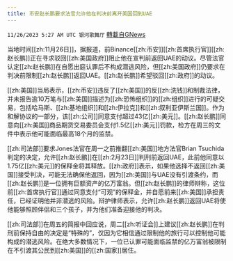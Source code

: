 ```yaml
---
title: 币安赵长鹏要求法官允许他在判决前离开美国回到UAE
---
```

`11/26/2023 5:27 AM UTC 银河歌舞厅` [轉載自GNews](https://gnews.org/articles/2038162)

当地时间[[zh:11月26日]]，据报道，前Binance[[zh:币安]][[zh:首席执行官]][[zh:赵长鹏]]正在寻求驳回[[zh:美国政府]]阻止他在宣判前返回UAE的动议。尽管法官认定[[zh:赵长鹏]]在自愿出庭认罪后不构成潜逃风险，但[[zh:美国政府]]仍要求在判决前限制[[zh:赵长鹏]]返回UAE。[[zh:赵长鹏]]希望驳回[[zh:政府]]的动议。

[[zh:美国]]当局表示，[[zh:币安]]违反了[[zh:美国]]的反[[zh:洗钱]]和制裁法律，并未报告逾10万笔与[[zh:美国]]描述为[[zh:恐怖组织]]的[[zh:组织]]进行的可疑交易，包括哈马斯、[[zh:基地组织]]和[[zh:伊拉克]]和[[zh:叙利亚伊斯兰国]]。作为和解协议的一部分，该[[zh:公司]]同意支付超过43亿[[zh:美元]]。[[zh:赵长鹏]]同意向[[zh:美国]]商品期货交易委员会支付1.5亿[[zh:美元]]罚款，检方在周三的文件中表示他可能面临最高18个月的监禁。

[[zh:司法部]]要求Jones法官在周一之前推翻[[zh:美国]]地方法官Brian Tsuchida判定的决定，允许[[zh:赵长鹏]]在[[zh:2月23日]]判刑前返回UAE，此前他同意以1.75亿[[zh:美元]]的保释金将其释放。[[zh:政府]]表示，如果他选择不返回[[zh:美国]]接受判决，可能无法确保他返回，因为[[zh:美国]]与UAE没有引渡条约，而[[zh:赵长鹏]]是一位拥有巨额资产的亿万富翁。但[[zh:赵长鹏]]的律师辩称，这位前[[zh:首席执行官]]通过同意支付“可观”的保释金，并自愿前来[[zh:美国]]承担责任，已经证明他并非潜逃的风险。辩护律师表示，允许[[zh:赵长鹏]]返回UAE将使他能够照顾伴侣和三个孩子，并为他们准备迎接他的判决。

[[zh:司法部]]在周五的简报中回应说，周二[[zh:听证会]]上建议[[zh:赵长鹏]]在判刑前保持自由的决定是“特殊的”，仅因为它相信通过限制他的旅行可以控制他可能构成的潜逃风险。在绝大多数情况下，一位已认罪可能面临监禁的亿万富翁被限制在不引渡其公民到[[zh:美国]]的[[zh:国家]]居住。
